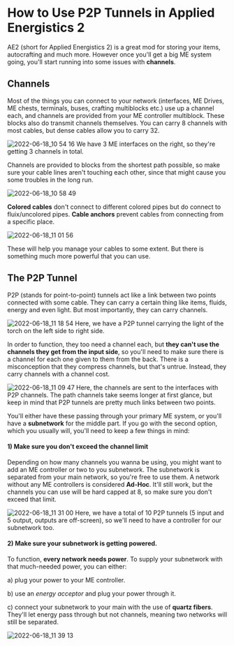# How to Use P2P Tunnels in Applied Energistics 2
AE2 (short for Applied Energistics 2) is a great mod for storing your items, autocrafting and much more. However once you'll get a big ME system going, you'll start running into some issues with **channels**.

## Channels 
Most of the things you can connect to your network (interfaces, ME Drives, ME chests, terminals, buses, crafting multiblocks etc.) use up a channel each, and channels are provided from your ME controller multiblock. These blocks also do transmit channels themselves. You can carry 8 channels with most cables, but dense cables allow you to carry 32.

![2022-06-18_10 54 16](https://user-images.githubusercontent.com/100072467/174430656-b3ce42a5-1a8f-4c33-8601-edf96c5d9e14.png)
We have 3 ME interfaces on the right, so they're getting 3 channels in total.

Channels are provided to blocks from the shortest path possible, so make sure your cable lines aren't touching each other, since that might cause you some troubles in the long run.

![2022-06-18_10 58 49](https://user-images.githubusercontent.com/100072467/174430682-33688f0f-b8f1-4f58-8872-d38801c06e62.png)

**Colored cables** don't connect to different colored pipes but do connect to fluix/uncolored pipes. **Cable anchors** prevent cables from connecting from a specific place.

![2022-06-18_11 01 56](https://user-images.githubusercontent.com/100072467/174430704-fdee4dc1-19e4-4116-801c-1d286dd1a959.png)

These will help you manage your cables to some extent. But there is something much more powerful that you can use.

## The P2P Tunnel
P2P (stands for point-to-point) tunnels act like a link between two points connected with some cable. They can carry a certain thing like items, fluids, energy and even light. But most importantly, they can carry channels.

![2022-06-18_11 18 54](https://user-images.githubusercontent.com/100072467/174430735-4702ca6e-efb3-4847-9234-53a5ad52ea55.png)
Here, we have a P2P tunnel carrying the light of the torch on the left side to right side.

In order to function, they too need a channel each, but **they can't use the channels they get from the input side**, so you'll need to make sure there is a channel for each one given to them from the back. There is a misconception that they compress channels, but that's untrue. Instead, they carry channels with a channel cost.

![2022-06-18_11 09 47](https://user-images.githubusercontent.com/100072467/174430838-e95f390a-90c5-41cd-8d5e-1f855863871d.png)
Here, the channels are sent to the interfaces with P2P channels. The path channels take seems longer at first glance, but keep in mind that P2P tunnels are pretty much links between two points.

You'll either have these passing through your primary ME system, or you'll have a **subnetwork** for the middle part. If you go with the second option, which you usually will, you'll need to keep a few things in mind:

#### 1) Make sure you don't exceed the channel limit
Depending on how many channels you wanna be using, you might want to add an ME controller or two to you subnetwork. The subnetwork is separated from your main network, so you're free to use them. A network without any ME controllers is considered **Ad-Hoc**. It'll still work, but the channels you can use will be hard capped at 8, so make sure you don't exceed that limit.

![2022-06-18_11 31 00](https://user-images.githubusercontent.com/100072467/174431024-bcb86619-ca85-462a-8d48-3ad0158a5146.png)
Here, we have a total of 10 P2P tunnels (5 input and 5 output, outputs are off-screen), so we'll need to have a controller for our subnetwork too.

#### 2) Make sure your subnetwork is getting powered. 
To function, **every network needs power**. To supply your subnetwork with that much-needed power, you can either:

a) plug your power to your ME controller.

b) use an *energy acceptor* and plug your power through it.
        
c) connect your subnetwork to your main with the use of **quartz fibers**. They'll let energy pass through but not channels, meaning two networks will still be separated.

![2022-06-18_11 39 13](https://user-images.githubusercontent.com/100072467/174431059-8ae33362-3454-4afa-9196-2e799c247ede.png)
